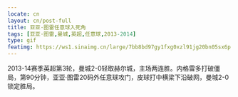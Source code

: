 ```yaml
---
locate: cn
layout: cn/post-full
title: 亚亚·图雷任意球入死角
tags: [亚亚·图雷,曼城,英超,任意球,2013-2014]
type: gif
featimg: https://ws1.sinaimg.cn/large/7bb8bd97gy1fxg0xzl91jg20bn05sx6p.gif
---
```


2013-14赛季英超第3轮，曼城2-0轻取赫尔城，主场两连胜。内格雷多打破僵局，第90分钟，亚亚·图雷20码外任意球攻门，皮球打中横梁下沿破网，曼城2-0锁定胜局。
